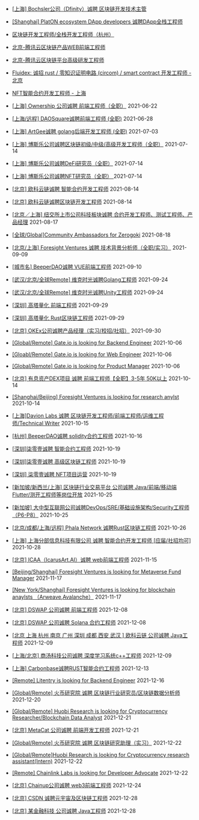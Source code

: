 - [[上海] Bochsler公司（Dfinity）诚聘 区块链开发技术主管](https://github.com/rebase-network/who-is-hiring/issues/7)

- [[Shanghai] PlatON ecosystem DApp developers 诚聘DApp全栈工程师](https://github.com/rebase-network/who-is-hiring/issues/6)

- [区块链开发工程师/全栈开发工程师（杭州）](https://github.com/rebase-network/who-is-hiring/issues/5)

- [北京-腾讯云区块链产品WEB前端工程师](https://github.com/rebase-network/who-is-hiring/issues/4)

- [北京-腾讯云区块链平台高级研发工程师](https://github.com/rebase-network/who-is-hiring/issues/3)

- [Fluidex: 诚招 rust / 零知识证明电路 (circom) / smart contract 开发工程师 - 北京](https://github.com/rebase-network/who-is-hiring/issues/2)

- [NFT智能合约开发工程师 - 上海](https://github.com/rebase-network/who-is-hiring/issues/1)

- [[上海] Ownership 公司诚聘 前端工程师（全职）](https://github.com/rebase-network/who-is-hiring/issues/8) 2021-06-22
- [[上海/远程] DAOSquare诚聘前端工程师 (全职)](https://github.com/rebase-network/who-is-hiring/issues/9) 2021-06-28
- [[上海] ArtGee诚聘 golang后端开发工程师 (全职)](https://github.com/rebase-network/who-is-hiring/issues/10) 2021-07-03
- [[上海] 博斯乐公司诚聘区块链初级/中级/高级开发工程师（全职）](https://github.com/rebase-network/who-is-hiring/issues/11) 2021-07-14
- [[上海] 博斯乐公司诚聘DeFi研究员（全职）](https://github.com/rebase-network/who-is-hiring/issues/12) 2021-07-14
- [[上海] 博斯乐公司诚聘NFT研究员（全职） ](https://github.com/rebase-network/who-is-hiring/issues/13) 2021-07-14

- [[北京] 欧科云链诚聘 智能合约开发工程师](https://github.com/rebase-network/who-is-hiring/issues/15) 2021-08-14
- [[北京] 欧科云链诚聘区块链开发工程师](https://github.com/rebase-network/who-is-hiring/issues/16) 2021-08-14
- [[北京／上海] 纽交所上市公司科技板块诚聘 合约开发工程师、测试工程师、产品经理](https://github.com/rebase-network/who-is-hiring/issues/20) 2021-08-17
- [[全球/Global]Community Ambassadors for Zerogoki](https://github.com/rebase-network/who-is-hiring/issues/21) 2021-08-18

- [[北京/上海] Foresight Ventures 诚聘 技术背景分析师（全职/实习）](https://github.com/rebase-network/who-is-hiring/issues/23) 2021-09-09
- [[城市名] BeeperDAO诚聘 VUE前端工程师](https://github.com/rebase-network/who-is-hiring/issues/24) 2021-09-10
- [[武汉/北京/全球Remote] 维克时光诚聘Golang工程师](https://github.com/rebase-network/who-is-hiring/issues/25) 2021-09-24
- [[武汉/北京/全球Remote] 维克时光诚聘Unity工程师](https://github.com/rebase-network/who-is-hiring/issues/26) 2021-09-24
- [[深圳] 高塔量化 前端工程师](https://github.com/rebase-network/who-is-hiring/issues/27) 2021-09-29
- [[深圳] 高塔量化 Rust区块链工程师](https://github.com/rebase-network/who-is-hiring/issues/28) 2021-09-29
- [[北京] OKEx公司诚聘产品经理（实习/校招/社招）](https://github.com/rebase-network/who-is-hiring/issues/29) 2021-09-30
- [[Global/Remote] Gate.io is looking for Backend Engineer](https://github.com/rebase-network/who-is-hiring/issues/30) 2021-10-06
- [[Gloabl/Remote] Gate.io is looking for Web Engineer](https://github.com/rebase-network/who-is-hiring/issues/31) 2021-10-06
- [[Global/Remote] Gate.io is looking for Product Manager](https://github.com/rebase-network/who-is-hiring/issues/32) 2021-10-06
- [[北京] 有息资产DEX项目 诚聘 前端工程师【全职】3-5年 50K以上](https://github.com/rebase-network/who-is-hiring/issues/33) 2021-10-14
- [[Shanghai/Beijing] Foresight Ventures is looking for research anylst](https://github.com/rebase-network/who-is-hiring/issues/34) 2021-10-14
- [[上海]Davion Labs 诚聘 区块链开发工程师/前端工程师/运维工程师/Technical Writer](https://github.com/rebase-network/who-is-hiring/issues/35) 2021-10-15
- [[杭州] BeeperDAO诚聘 solidity合约工程师](https://github.com/rebase-network/who-is-hiring/issues/36) 2021-10-16
- [[深圳]柒零壹诚聘 智能合约工程师](https://github.com/rebase-network/who-is-hiring/issues/37) 2021-10-19
- [[深圳]柒零壹诚聘  高级区块链工程师](https://github.com/rebase-network/who-is-hiring/issues/38) 2021-10-19
- [[深圳] 柒零壹诚聘 NFT项目运营](https://github.com/rebase-network/who-is-hiring/issues/39) 2021-10-19
- [[新加坡/新西兰/上海] 区块链行业交易平台 公司诚聘 Java/前端/移动端Flutter/测开工程师等岗位开放](https://github.com/rebase-network/who-is-hiring/issues/40) 2021-10-25
- [[新加坡] 大中型互联网公司诚聘DevOps/SRE/基础设施架构/Security工程师 （P6-P8）](https://github.com/rebase-network/who-is-hiring/issues/41) 2021-10-25
- [[北京/成都/上海/远程] Phala Network 诚聘Rust区块链工程师](https://github.com/rebase-network/who-is-hiring/issues/42) 2021-10-26
- [[上海] 上海分部信息科技有限公司 诚聘 智能合约开发工程师 [应届/社招均可]](https://github.com/rebase-network/who-is-hiring/issues/43) 2021-10-28
- [[北京] ICAA（IcarusArt.AI）诚聘 web前端工程师](https://github.com/rebase-network/who-is-hiring/issues/45) 2021-11-15
- [[Beijing/Shanghai] Foresight Ventures is looking for Metaverse Fund Manager](https://github.com/rebase-network/who-is-hiring/issues/46) 2021-11-17
- [[New York/Shanghai] Foresight Ventures is looking for blockchain anaylsts （Arweave,Avalanche）](https://github.com/rebase-network/who-is-hiring/issues/47) 2021-11-17
- [[北京] DSWAP 公司诚聘 前端工程师](https://github.com/rebase-network/who-is-hiring/issues/48) 2021-12-08
- [[北京] DSWAP 公司诚聘 Solana 合约工程师](https://github.com/rebase-network/who-is-hiring/issues/49) 2021-12-08
- [[北京 上海 杭州 南京 广州 深圳 成都 西安 武汉 ] 欧科云链 公司诚聘 Java工程师](https://github.com/rebase-network/who-is-hiring/issues/50) 2021-12-09
- [[上海/北京] 商汤科技公司诚聘 深度学习系统c++工程师](https://github.com/rebase-network/who-is-hiring/issues/51) 2021-12-09
- [[上海] Carbonbase诚聘RUST智能合约工程师](https://github.com/rebase-network/who-is-hiring/issues/52) 2021-12-13
- [[Remote] Litentry is looking for Backend Engineer](https://github.com/rebase-network/who-is-hiring/issues/53) 2021-12-16
- [[Global/Remote] 火币研究院 诚聘 区块链行业研究员/区块链数据分析师](https://github.com/rebase-network/who-is-hiring/issues/54) 2021-12-20
- [[Global/Remote] Huobi Research is looking for Cryptocurrency Researcher/Blockchain Data Analyst](https://github.com/rebase-network/who-is-hiring/issues/55) 2021-12-21
- [[北京] MetaCat 公司诚聘 前端开发工程师](https://github.com/rebase-network/who-is-hiring/issues/56) 2021-12-21
- [[Global/Remote] 火币研究院 诚聘 区块链研究助理（实习）](https://github.com/rebase-network/who-is-hiring/issues/57) 2021-12-22
- [[Global/Remote]Huobi Research is looking for Cryptocurrency research assistant(Intern)](https://github.com/rebase-network/who-is-hiring/issues/58) 2021-12-22
- [[Remote] Chainlink Labs is looking for Developer Advocate](https://github.com/rebase-network/who-is-hiring/issues/59) 2021-12-22
- [[北京] Chainup公司诚聘 web3前端工程师](https://github.com/rebase-network/who-is-hiring/issues/60) 2021-12-24
- [[北京] CSDN 诚聘元宇宙及区块链工程师](https://github.com/rebase-network/who-is-hiring/issues/61) 2021-12-28
- [[北京] 某金融科技 公司诚聘 Java工程师](https://github.com/rebase-network/who-is-hiring/issues/62) 2021-12-28

